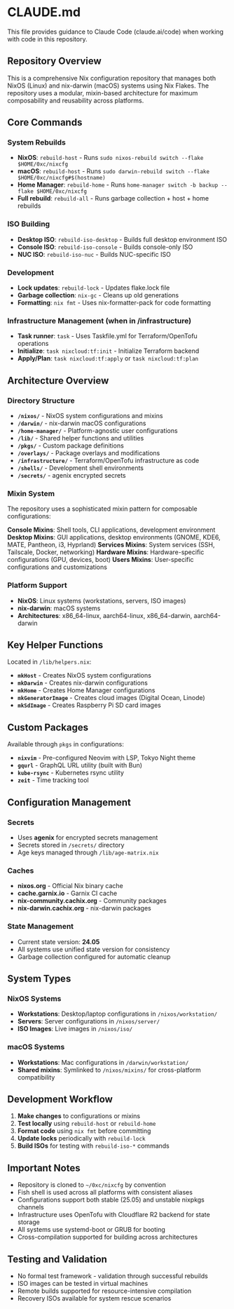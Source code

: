 # CLAUDE.md

This file provides guidance to Claude Code (claude.ai/code) when working with code in this repository.

## Repository Overview

This is a comprehensive Nix configuration repository that manages both NixOS (Linux) and nix-darwin (macOS) systems using Nix Flakes. The repository uses a modular, mixin-based architecture for maximum composability and reusability across platforms.

## Core Commands

### System Rebuilds
- **NixOS**: `rebuild-host` - Runs `sudo nixos-rebuild switch --flake $HOME/0xc/nixcfg`
- **macOS**: `rebuild-host` - Runs `sudo darwin-rebuild switch --flake $HOME/0xc/nixcfg#$(hostname)`
- **Home Manager**: `rebuild-home` - Runs `home-manager switch -b backup --flake $HOME/0xc/nixcfg`
- **Full rebuild**: `rebuild-all` - Runs garbage collection + host + home rebuilds

### ISO Building
- **Desktop ISO**: `rebuild-iso-desktop` - Builds full desktop environment ISO
- **Console ISO**: `rebuild-iso-console` - Builds console-only ISO
- **NUC ISO**: `rebuild-iso-nuc` - Builds NUC-specific ISO

### Development
- **Lock updates**: `rebuild-lock` - Updates flake.lock file
- **Garbage collection**: `nix-gc` - Cleans up old generations
- **Formatting**: `nix fmt` - Uses nix-formatter-pack for code formatting

### Infrastructure Management (when in /infrastructure)
- **Task runner**: `task` - Uses Taskfile.yml for Terraform/OpenTofu operations
- **Initialize**: `task nixcloud:tf:init` - Initialize Terraform backend
- **Apply/Plan**: `task nixcloud:tf:apply` or `task nixcloud:tf:plan`

## Architecture Overview

### Directory Structure
- **`/nixos/`** - NixOS system configurations and mixins
- **`/darwin/`** - nix-darwin macOS configurations
- **`/home-manager/`** - Platform-agnostic user configurations
- **`/lib/`** - Shared helper functions and utilities
- **`/pkgs/`** - Custom package definitions
- **`/overlays/`** - Package overlays and modifications
- **`/infrastructure/`** - Terraform/OpenTofu infrastructure as code
- **`/shells/`** - Development shell environments
- **`/secrets/`** - agenix encrypted secrets

### Mixin System
The repository uses a sophisticated mixin pattern for composable configurations:

**Console Mixins**: Shell tools, CLI applications, development environment
**Desktop Mixins**: GUI applications, desktop environments (GNOME, KDE6, MATE, Pantheon, i3, Hyprland)
**Services Mixins**: System services (SSH, Tailscale, Docker, networking)
**Hardware Mixins**: Hardware-specific configurations (GPU, devices, boot)
**Users Mixins**: User-specific configurations and customizations

### Platform Support
- **NixOS**: Linux systems (workstations, servers, ISO images)
- **nix-darwin**: macOS systems
- **Architectures**: x86_64-linux, aarch64-linux, x86_64-darwin, aarch64-darwin

## Key Helper Functions

Located in `/lib/helpers.nix`:
- **`mkHost`** - Creates NixOS system configurations
- **`mkDarwin`** - Creates nix-darwin configurations
- **`mkHome`** - Creates Home Manager configurations
- **`mkGeneratorImage`** - Creates cloud images (Digital Ocean, Linode)
- **`mkSdImage`** - Creates Raspberry Pi SD card images

## Custom Packages

Available through `pkgs` in configurations:
- **`nixvim`** - Pre-configured Neovim with LSP, Tokyo Night theme
- **`gqurl`** - GraphQL URL utility (built with Bun)
- **`kube-rsync`** - Kubernetes rsync utility
- **`zeit`** - Time tracking tool

## Configuration Management

### Secrets
- Uses **agenix** for encrypted secrets management
- Secrets stored in `/secrets/` directory
- Age keys managed through `/lib/age-matrix.nix`

### Caches
- **nixos.org** - Official Nix binary cache
- **cache.garnix.io** - Garnix CI cache
- **nix-community.cachix.org** - Community packages
- **nix-darwin.cachix.org** - nix-darwin packages

### State Management
- Current state version: **24.05**
- All systems use unified state version for consistency
- Garbage collection configured for automatic cleanup

## System Types

### NixOS Systems
- **Workstations**: Desktop/laptop configurations in `/nixos/workstation/`
- **Servers**: Server configurations in `/nixos/server/`
- **ISO Images**: Live images in `/nixos/iso/`

### macOS Systems
- **Workstations**: Mac configurations in `/darwin/workstation/`
- **Shared mixins**: Symlinked to `/nixos/mixins/` for cross-platform compatibility

## Development Workflow

1. **Make changes** to configurations or mixins
2. **Test locally** using `rebuild-host` or `rebuild-home`
3. **Format code** using `nix fmt` before committing
4. **Update locks** periodically with `rebuild-lock`
5. **Build ISOs** for testing with `rebuild-iso-*` commands

## Important Notes

- Repository is cloned to `~/0xc/nixcfg` by convention
- Fish shell is used across all platforms with consistent aliases
- Configurations support both stable (25.05) and unstable nixpkgs channels
- Infrastructure uses OpenTofu with Cloudflare R2 backend for state storage
- All systems use systemd-boot or GRUB for booting
- Cross-compilation supported for building across architectures

## Testing and Validation

- No formal test framework - validation through successful rebuilds
- ISO images can be tested in virtual machines
- Remote builds supported for resource-intensive compilation
- Recovery ISOs available for system rescue scenarios
